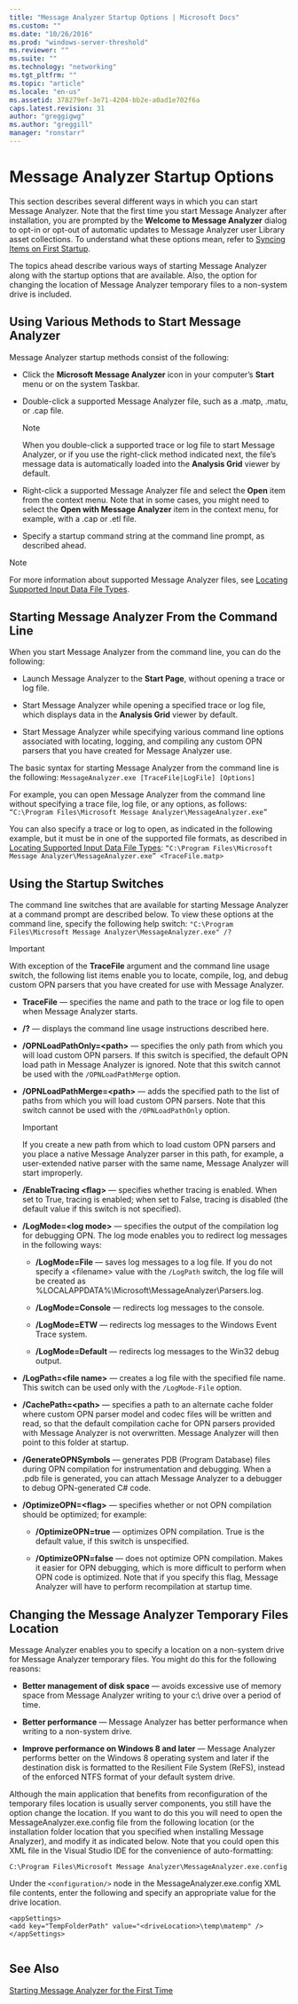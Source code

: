 ```yaml
---
title: "Message Analyzer Startup Options | Microsoft Docs"
ms.custom: ""
ms.date: "10/26/2016"
ms.prod: "windows-server-threshold"
ms.reviewer: ""
ms.suite: ""
ms.technology: "networking"
ms.tgt_pltfrm: ""
ms.topic: "article"
ms.locale: "en-us"
ms.assetid: 378279ef-3e71-4204-bb2e-a0ad1e702f6a
caps.latest.revision: 31
author: "greggigwg"
ms.author: "greggill"
manager: "ronstarr"
---
```

# Message Analyzer Startup Options
This section describes several different ways in which you can start Message Analyzer. Note that the first time you start Message Analyzer after installation, you are prompted by the **Welcome to Message Analyzer** dialog to opt-in or opt-out of automatic updates to Message Analyzer user Library asset collections. To understand what these options mean, refer to [Syncing Items on First Startup](syncing-items-on-first-startup.md).  
  
 The topics ahead describe various ways of starting Message Analyzer along with the startup options that are available. Also, the option for changing the location of Message Analyzer temporary files to a non-system drive is included.  
  
## Using Various Methods to Start Message Analyzer  
 Message Analyzer startup methods consist of the following:  
  
-   Click the **Microsoft Message Analyzer** icon in your computer’s **Start** menu or on the system Taskbar.  
  
-   Double-click a supported Message Analyzer file, such as a .matp, .matu, or .cap file.  
  
    > [!NOTE]
    >  When you double-click a supported trace or log file to start Message Analyzer, or if you use the right-click method indicated next, the file’s message data is automatically loaded into the **Analysis Grid** viewer by default.  
  
-   Right-click a supported Message Analyzer file and select the **Open** item from the context menu. Note that in some cases, you might need to select the **Open with Message Analyzer** item in the context menu, for example, with a .cap or .etl file.  
  
-   Specify a startup command string at the command line prompt, as described ahead.  
  
> [!NOTE]
>  For more information about supported Message Analyzer files, see [Locating Supported Input Data File Types](locating-supported-input-data-file-types.md).  
  
## Starting Message Analyzer From the Command Line  
 When you start Message Analyzer from the command line, you can do the following:  
  
-   Launch Message Analyzer to the **Start Page**, without opening a trace or log file.  
  
-   Start Message Analyzer while opening a specified trace or log file, which displays data in the **Analysis Grid** viewer by default.  
  
-   Start Message Analyzer while specifying various command line options associated with locating, logging, and compiling any custom OPN parsers that you have created for Message Analyzer use.  
  
 The basic syntax for starting Message Analyzer from the command line is the following:  `MessageAnalyzer.exe [TraceFile|LogFile] [Options]`  
  
 For example, you can open Message Analyzer from the command line without specifying a trace file, log file, or any options, as follows:  `“C:\Program Files\Microsoft Message Analyzer\MessageAnalyzer.exe”`  
  
 You can also specify a trace or log to open, as indicated in the following example, but it must be in one of the supported file formats, as described in [Locating Supported Input Data File Types](locating-supported-input-data-file-types.md):   `“C:\Program Files\Microsoft Message Analyzer\MessageAnalyzer.exe” <TraceFile.matp>`  
  
## Using the Startup Switches  
 The command line switches that are available for starting Message Analyzer at a command prompt are described below. To view these options at the command line, specify the following help switch:  `"C:\Program Files\Microsoft Message Analyzer\MessageAnalyzer.exe" /?`  
  
> [!IMPORTANT]
>  With exception of the **TraceFile** argument and the command line usage switch, the following list items enable you to locate, compile, log, and debug custom OPN parsers that you have created for use with Message Analyzer.  
  
-   **TraceFile** — specifies the name and path to the trace or log file to open when Message Analyzer starts.  
  
-   **/?** — displays the command line usage instructions described here.  
  
-   **/OPNLoadPathOnly=\<path>** — specifies the only path from which you will load custom OPN parsers. If this switch is specified, the default OPN load path in Message Analyzer is ignored. Note that this switch cannot be used with the `/OPNLoadPathMerge` option.  
  
-   **/OPNLoadPathMerge=\<path>** — adds the specified path to the list of paths from which you will load custom OPN parsers. Note that this switch cannot be used with the `/OPNLoadPathOnly` option.  
  
    > [!IMPORTANT]
    >  If you create a new path from which to load custom OPN parsers and you place a native Message Analyzer parser in this path, for example, a user-extended native parser with the same name, Message Analyzer will start improperly.  
  
-   **/EnableTracing \<flag>** — specifies whether tracing is enabled. When set to True, tracing is enabled; when set to False, tracing is disabled (the default value if this switch is not specified).  
  
-   **/LogMode=\<log mode>** — specifies the output of the compilation log for debugging OPN. The log mode enables you to redirect log messages in the following ways:  
  
    -   **/LogMode=File** — saves log messages to a log file. If you do not specify a \<filename> value with the `/LogPath` switch, the log file will be created as %LOCALAPPDATA%\Microsoft\MessageAnalyzer\Parsers.log.  
  
    -   **/LogMode=Console** — redirects log messages to the console.  
  
    -   **/LogMode=ETW** — redirects log messages to the Windows Event Trace system.  
  
    -   **/LogMode=Default** — redirects log messages to the Win32 debug output.  
  
-   **/LogPath=\<file name>** — creates a log file with the specified file name. This switch can be used only with the `/LogMode-File` option.  
  
-   **/CachePath=\<path>** — specifies a path to an alternate cache folder where custom OPN parser model and codec files will be written and read, so that the default compilation cache for OPN parsers provided with Message Analyzer is not overwritten. Message Analyzer will then point to this folder at startup.  
  
-   **/GenerateOPNSymbols** — generates PDB (Program Database) files during OPN compilation for instrumentation and debugging. When a .pdb file is generated, you can attach Message Analyzer to a debugger to debug OPN-generated C# code.  
  
-   **/OptimizeOPN=\<flag>** — specifies whether or not OPN compilation should be optimized; for example:  
  
    -   **/OptimizeOPN=true** — optimizes OPN compilation. True is the default value, if this switch is unspecified.  
  
    -   **/OptimizeOPN=false** — does not optimize OPN compilation. Makes it easier for OPN debugging, which is more difficult to perform when OPN code is optimized. Note that if you specify this flag, Message Analyzer will have to perform recompilation at startup time.  
  
## Changing the Message Analyzer Temporary Files Location  
 Message Analyzer enables you to specify a location on a non-system drive for Message Analyzer temporary files. You might do this for the following reasons:  
  
-   **Better management of disk space** — avoids excessive use of memory space from Message Analyzer writing to your c:\ drive over a period of time.  
  
-   **Better performance** — Message Analyzer has better performance when writing to a non-system drive.  
  
-   **Improve performance on Windows 8 and later** — Message Analyzer performs better on the Windows 8 operating system and later if the destination disk is formatted to the Resilient File System (ReFS), instead of the enforced NTFS format of your default system drive.  
  
 Although the main application that benefits from reconfiguration of the temporary files location is usually server components, you still have the option change the location. If you want to do this you will need to open the MessageAnalyzer.exe.config file from the following location (or the installation folder location that you specified when installing Message Analyzer), and modify it as indicated below. Note that you could open this XML file in the Visual Studio IDE for the convenience of auto-formatting:  
  
 `C:\Program Files\Microsoft Message Analyzer\MessageAnalyzer.exe.config`  
  
 Under the `<configuration/>` node in the MessageAnalyzer.exe.config XML file contents, enter the following and specify an appropriate value for  the drive location.  
  
```  
<appSettings>    
<add key="TempFolderPath" value="<driveLocation>\temp\matemp" />   
</appSettings>  
  
```  
  
## See Also  
 [Starting Message Analyzer for the First Time](installing-and-upgrading-message-analyzer.md#BKMK_StartingMAFirstTime)